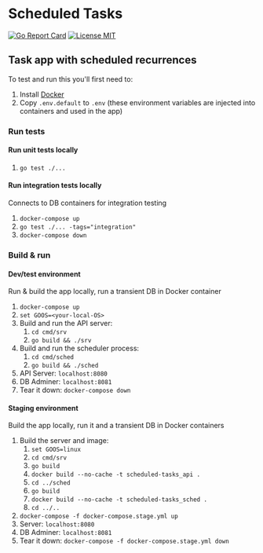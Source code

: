 # Scheduled Tasks
[![Go Report Card](https://goreportcard.com/badge/github.com/benjohns1/scheduled-tasks)](https://goreportcard.com/report/github.com/benjohns1/scheduled-tasks)
[![License MIT](https://img.shields.io/badge/license-MIT-lightgrey.svg?style=flat)](LICENSE)
## Task app with scheduled recurrences
To test and run this you'll first need to:
1. Install [Docker](https://www.docker.com/products/docker-desktop)
2. Copy `.env.default` to `.env` (these environment variables are injected into containers and used in the app)

### Run tests
#### Run unit tests locally
1. `go test ./...`

#### Run integration tests locally
Connects to DB containers for integration testing
1. `docker-compose up`
2. `go test ./... -tags="integration"`
3. `docker-compose down`

### Build & run

#### Dev/test environment
Run & build the app locally, run a transient DB in Docker container
1. `docker-compose up`
2. `set GOOS=<your-local-OS>`
3. Build and run the API server:
   1. `cd cmd/srv`
   2. `go build && ./srv`
4. Build and run the scheduler process:
   1. `cd cmd/sched`
   2. `go build && ./sched`
5. API Server: `localhost:8080`
6. DB Adminer: `localhost:8081`
7. Tear it down: `docker-compose down`

#### Staging environment
Build the app locally, run it and a transient DB in Docker containers
1. Build the server and image:
   1. `set GOOS=linux`
   2. `cd cmd/srv`
   4. `go build`
   5. `docker build --no-cache -t scheduled-tasks_api .`
   6. `cd ../sched`
   7. `go build`
   8. `docker build --no-cache -t scheduled-tasks_sched .`
   9. `cd ../..`
2. `docker-compose -f docker-compose.stage.yml up`
3. Server: `localhost:8080`
4. DB Adminer: `localhost:8081`
5. Tear it down: `docker-compose -f docker-compose.stage.yml down`